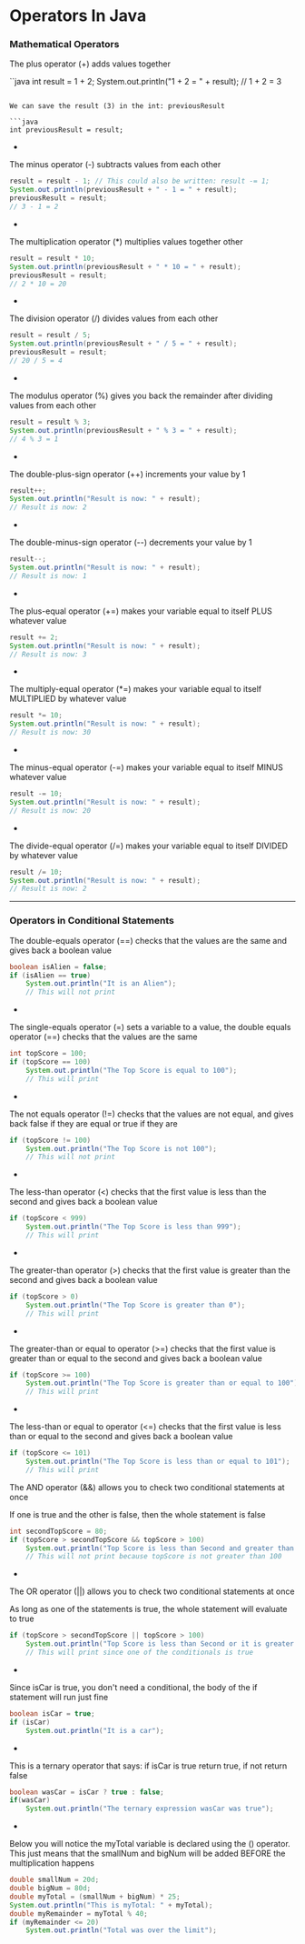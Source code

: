 # Operators In Java

### Mathematical Operators

The plus operator (+) adds values together

``java
int result = 1 + 2;
System.out.println("1 + 2 = " + result);
// 1 + 2 = 3
```

We can save the result (3) in the int: previousResult

```java
int previousResult = result;
```

-

The minus operator (-) subtracts values from each other

```java
result = result - 1; // This could also be written: result -= 1;
System.out.println(previousResult + " - 1 = " + result);
previousResult = result;
// 3 - 1 = 2
```

-

The multiplication operator (*) multiplies values together other

```java
result = result * 10;
System.out.println(previousResult + " * 10 = " + result);
previousResult = result;
// 2 * 10 = 20
```

-

The division operator (/) divides values from each other

```java
result = result / 5;
System.out.println(previousResult + " / 5 = " + result);
previousResult = result;
// 20 / 5 = 4
```

-

The modulus operator (%) gives you back the remainder after dividing values from each other

```java
result = result % 3;
System.out.println(previousResult + " % 3 = " + result);
// 4 % 3 = 1
```

-

The double-plus-sign operator (++) increments your value by 1

```java
result++;
System.out.println("Result is now: " + result);
// Result is now: 2
```

-

The double-minus-sign operator (--) decrements your value by 1

```java
result--;
System.out.println("Result is now: " + result);
// Result is now: 1
```

-

The plus-equal operator (+=) makes your variable equal to itself PLUS whatever value

```java
result += 2;
System.out.println("Result is now: " + result);
// Result is now: 3
```

-

The multiply-equal operator (*=) makes your variable equal to itself MULTIPLIED by whatever value

```java
result *= 10;
System.out.println("Result is now: " + result);
// Result is now: 30
```

-

The minus-equal operator (-=) makes your variable equal to itself MINUS whatever value

```java
result -= 10;
System.out.println("Result is now: " + result);
// Result is now: 20
```

-

The divide-equal operator (/=) makes your variable equal to itself DIVIDED by whatever value

```java
result /= 10;
System.out.println("Result is now: " + result);
// Result is now: 2
```

***

### Operators in Conditional Statements

The double-equals operator (==) checks that the values are the same and gives back a boolean value

```java
boolean isAlien = false;
if (isAlien == true)
    System.out.println("It is an Alien");
    // This will not print
```

-

The single-equals operator (=) sets a variable to a value, the double equals operator (==) checks that the values are the same

```java
int topScore = 100;
if (topScore == 100)
    System.out.println("The Top Score is equal to 100");
    // This will print
```

-

The not equals operator (!=) checks that the values are not equal, and gives back false if they are equal or true if they are

```java
if (topScore != 100)
    System.out.println("The Top Score is not 100");
    // This will not print
```

-

The less-than operator (<) checks that the first value is less than the second and gives back a boolean value

```java
if (topScore < 999)
    System.out.println("The Top Score is less than 999");
    // This will print
```

-

The greater-than operator (>) checks that the first value is greater than the second and gives back a boolean value

```java
if (topScore > 0)
    System.out.println("The Top Score is greater than 0");
    // This will print
```

-

The greater-than or equal to operator (>=) checks that the first value is greater than or equal to the second and gives back a boolean value

```java
if (topScore >= 100)
    System.out.println("The Top Score is greater than or equal to 100");
    // This will print
```

-

The less-than or equal to operator (<=) checks that the first value is less than or equal to the second and gives back a boolean value

```java
if (topScore <= 101)
    System.out.println("The Top Score is less than or equal to 101");
    // This will print
```

The AND operator (&&) allows you to check two conditional statements at once

If one is true and the other is false, then the whole statement is false

```java
int secondTopScore = 80;
if (topScore > secondTopScore && topScore > 100)
    System.out.println("Top Score is less than Second and greater than 100");
    // This will not print because topScore is not greater than 100
```

-

The OR operator (||) allows you to check two conditional statements at once

As long as one of the statements is true, the whole statement will evaluate to true

```java
if (topScore > secondTopScore || topScore > 100)
    System.out.println("Top Score is less than Second or it is greater than 100");
    // This will print since one of the conditionals is true
```

-

Since isCar is true, you don't need a conditional, the body of the if statement will run just fine

```java
boolean isCar = true;
if (isCar)
    System.out.println("It is a car");
```

-

This is a ternary operator that says: if isCar is true return true, if not return false

```java
boolean wasCar = isCar ? true : false;
if(wasCar)
    System.out.println("The ternary expression wasCar was true");
```

-

Below you will notice the myTotal variable is declared using the () operator. This just means that the smallNum and bigNum will be added BEFORE the multiplication happens

```java
double smallNum = 20d;
double bigNum = 80d;
double myTotal = (smallNum + bigNum) * 25;
System.out.println("This is myTotal: " + myTotal);
double myRemainder = myTotal % 40;
if (myRemainder <= 20)
    System.out.println("Total was over the limit");
```
